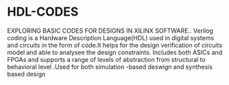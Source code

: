 # HDL-CODES
EXPLORING BASIC CODES FOR DESIGNS IN XILINX SOFTWARE..
Verilog coding is a Hardware Description Language(HDL) used in digital systems and circuits in the form of code.It helps for the design verification of circuits model and able to analysee the design constraints.
Includes both ASICs and FPGAs and supports a range of levels of  abstraction from structural to behavioral level .Used for both simulation -based deswign and synthesis based design 
